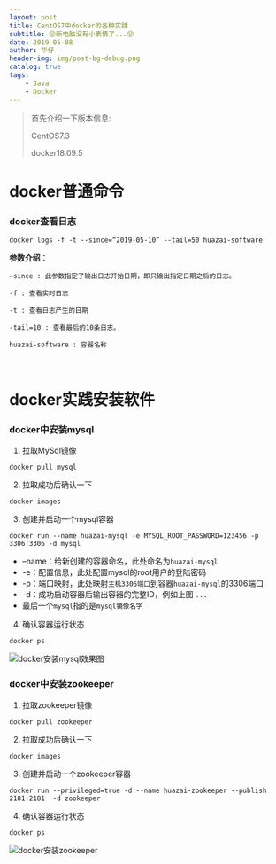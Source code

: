 ```yaml
---
layout: post
title: CentOS7中docker的各种实践
subtitle: 😝新电脑没有小表情了...😝
date: 2019-05-08
author: 华仔
header-img: img/post-bg-debug.png
catalog: true
tags:
    - Java
    - Docker
---
```


> 首先介绍一下版本信息:
>
> CentOS7.3
>
> docker18.09.5


# docker普通命令

### docker查看日志

```shell
docker logs -f -t --since=“2019-05-10” --tail=50 huazai-software
```

**参数介绍**：

```
–since : 此参数指定了输出日志开始日期，即只输出指定日期之后的日志。

-f : 查看实时日志

-t : 查看日志产生的日期

-tail=10 : 查看最后的10条日志。

huazai-software : 容器名称
```

​	

# docker实践安装软件

### docker中安装mysql

1. 拉取MySql镜像
```shell
docker pull mysql
```

2. 拉取成功后确认一下
```shell
docker images
```

3. 创建并启动一个mysql容器
```shell
docker run --name huazai-mysql -e MYSQL_ROOT_PASSWORD=123456 -p 3306:3306 -d mysql
```

- –name：给新创建的容器命名，此处命名为`huazai-mysql`
- -e：配置信息，此处配置mysql的root用户的登陆密码
- -p：端口映射，此处映射`主机3306端口`到容器`huazai-mysql`的3306端口
- -d：成功启动容器后输出容器的完整ID，例如上图 `...`
- 最后一个`mysql`指的是`mysql镜像名字`

4. 确认容器运行状态
```shell
docker ps
```

![docker安装mysql效果图](http://blog-ipic.yananhuazai.cn/FoeDoyxAo2MKvPqSu3LB67w_itkk)



### docker中安装zookeeper

1. 拉取zookeeper镜像
```shell
docker pull zookeeper
```

2. 拉取成功后确认一下
```shell
docker images
```

3. 创建并启动一个zookeeper容器
```shell
docker run --privileged=true -d --name huazai-zookeeper --publish 2181:2181  -d zookeeper
```

4. 确认容器运行状态
```shell
docker ps
```

![docker安装zookeeper](http://blog-ipic.yananhuazai.cn/Fi1vuHkzxAI-G-OnTG3X97K32h6w)



